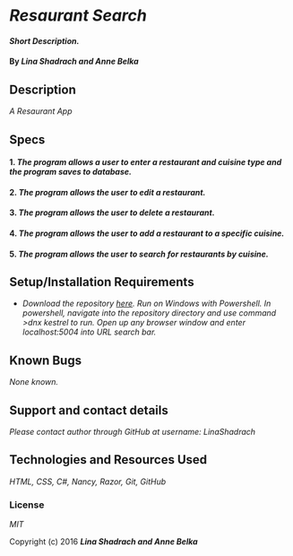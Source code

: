 # _Resaurant Search_

#### _Short Description._

#### By _**Lina Shadrach and Anne Belka**_

## Description
_A Resaurant App_

## Specs
#### 1. _The program allows a user to enter a restaurant and cuisine type and the program saves to database._

#### 2. _The program allows the user to edit a restaurant._

#### 3. _The program allows the user to delete a restaurant._

#### 4. _The program allows the user to add a restaurant to a specific cuisine._

#### 5. _The program allows the user to search for restaurants by cuisine._


## Setup/Installation Requirements

* _Download the repository [here](https://github.com/LinaShadrach/AddressBookInd.git "Lina's Address Book"). Run on Windows with Powershell. In powershell, navigate into the repository directory and use command >dnx kestrel to run. Open up any browser window and enter localhost:5004 into URL search bar._

## Known Bugs

_None known._

## Support and contact details

_Please contact author through GitHub at username: LinaShadrach_

## Technologies and Resources Used

_HTML, CSS, C#, Nancy, Razor, Git, GitHub_

### License

*MIT*

Copyright (c) 2016 **_Lina Shadrach and Anne Belka_**
